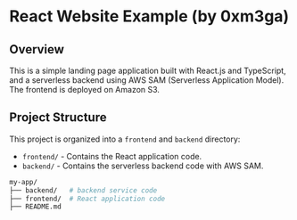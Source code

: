 # React Website Example (by 0xm3ga)

## Overview

This is a simple landing page application built with React.js and TypeScript, and a serverless backend using AWS SAM (Serverless Application Model). The frontend is deployed on Amazon S3.

## Project Structure

This project is organized into a `frontend` and `backend` directory:

- `frontend/` - Contains the React application code.
- `backend/` - Contains the serverless backend code with AWS SAM.

```bash
my-app/
├── backend/   # backend service code
├── frontend/  # React application code
├── README.md
```
